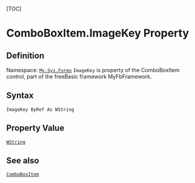 [TOC]
# ComboBoxItem.ImageKey Property

## Definition
Namespace: [`My.Sys.Forms`](My.Sys.Forms.md)
`ImageKey` is property of the ComboBoxItem control, part of the freeBasic framework MyFbFramework.
## Syntax
```freeBasic
ImageKey ByRef As WString
```
## Property Value
[`WString`]("https://www.freebasic.net/wiki/KeyPgWString")
## See also
[`ComboBoxItem`](ComboBoxItem.md)
